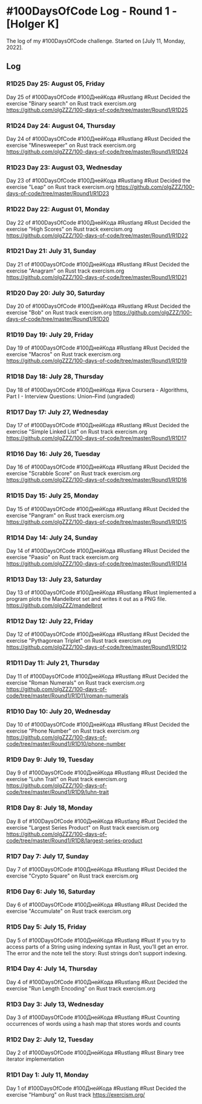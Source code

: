 # #100DaysOfCode Log - Round 1 - [Holger K]

The log of my #100DaysOfCode challenge. Started on [July 11, Monday, 2022].

## Log










### R1D25 Day 25: August 05, Friday
Day 25 of #100DaysOfCode #100ДнейКода #Rustlang #Rust
Decided the exercise "Binary search" on Rust track exercism.org
https://github.com/olgZZZ/100-days-of-code/tree/master/Round1/R1D25

### R1D24 Day 24: August 04, Thursday
Day 24 of #100DaysOfCode #100ДнейКода #Rustlang #Rust
Decided the exercise "Minesweeper" on Rust track exercism.org
https://github.com/olgZZZ/100-days-of-code/tree/master/Round1/R1D24

### R1D23 Day 23: August 03, Wednesday
Day 23 of #100DaysOfCode #100ДнейКода #Rustlang #Rust
Decided the exercise "Leap" on Rust track exercism.org
https://github.com/olgZZZ/100-days-of-code/tree/master/Round1/R1D23

### R1D22 Day 22: August 01, Monday
Day 22 of #100DaysOfCode #100ДнейКода #Rustlang #Rust
Decided the exercise "High Scores" on Rust track exercism.org
https://github.com/olgZZZ/100-days-of-code/tree/master/Round1/R1D22

### R1D21 Day 21: July 31, Sunday
Day 21 of #100DaysOfCode #100ДнейКода #Rustlang #Rust
Decided the exercise "Anagram" on Rust track exercism.org
https://github.com/olgZZZ/100-days-of-code/tree/master/Round1/R1D21

### R1D20 Day 20: July 30, Saturday
Day 20 of #100DaysOfCode #100ДнейКода #Rustlang #Rust
Decided the exercise "Bob" on Rust track exercism.org
https://github.com/olgZZZ/100-days-of-code/tree/master/Round1/R1D20

### R1D19 Day 19: July 29, Friday
Day 19 of #100DaysOfCode #100ДнейКода #Rustlang #Rust
Decided the exercise "Macros" on Rust track exercism.org
https://github.com/olgZZZ/100-days-of-code/tree/master/Round1/R1D19

### R1D18 Day 18: July 28, Thursday
Day 18 of #100DaysOfCode #100ДнейКода #java
Coursera - Algorithms, Part I - Interview Questions: Union–Find (ungraded)

### R1D17 Day 17: July 27, Wednesday
Day 17 of #100DaysOfCode #100ДнейКода #Rustlang #Rust
Decided the exercise "Simple Linked List" on Rust track exercism.org
https://github.com/olgZZZ/100-days-of-code/tree/master/Round1/R1D17

### R1D16 Day 16: July 26, Tuesday
Day 16 of #100DaysOfCode #100ДнейКода #Rustlang #Rust
Decided the exercise "Scrabble Score" on Rust track exercism.org
https://github.com/olgZZZ/100-days-of-code/tree/master/Round1/R1D16

### R1D15 Day 15: July 25, Monday
Day 15 of #100DaysOfCode #100ДнейКода #Rustlang #Rust
Decided the exercise "Pangram" on Rust track exercism.org
https://github.com/olgZZZ/100-days-of-code/tree/master/Round1/R1D15

### R1D14 Day 14: July 24, Sunday
Day 14 of #100DaysOfCode #100ДнейКода #Rustlang #Rust
Decided the exercise "Paasio" on Rust track exercism.org
https://github.com/olgZZZ/100-days-of-code/tree/master/Round1/R1D14

### R1D13 Day 13: July 23, Saturday
Day 13 of #100DaysOfCode #100ДнейКода #Rustlang #Rust
Implemented a program plots the Mandelbrot set and writes it out as a PNG file.
https://github.com/olgZZZ/mandelbrot

### R1D12 Day 12: July 22, Friday
Day 12 of #100DaysOfCode #100ДнейКода #Rustlang #Rust
Decided the exercise "Pythagorean Triplet" on Rust track exercism.org
https://github.com/olgZZZ/100-days-of-code/tree/master/Round1/R1D12

### R1D11 Day 11: July 21, Thursday
Day 11 of #100DaysOfCode #100ДнейКода #Rustlang #Rust
Decided the exercise "Roman Numerals" on Rust track exercism.org
https://github.com/olgZZZ/100-days-of-code/tree/master/Round1/R1D11/roman-numerals

### R1D10 Day 10: July 20, Wednesday
Day 10 of #100DaysOfCode #100ДнейКода #Rustlang #Rust
Decided the exercise "Phone Number" on Rust track exercism.org
https://github.com/olgZZZ/100-days-of-code/tree/master/Round1/R1D10/phone-number

### R1D9 Day 9: July 19, Tuesday
Day 9 of #100DaysOfCode #100ДнейКода #Rustlang #Rust
Decided the exercise "Luhn Trait" on Rust track exercism.org
https://github.com/olgZZZ/100-days-of-code/tree/master/Round1/R1D9/luhn-trait

### R1D8 Day 8: July 18, Monday
Day 8 of #100DaysOfCode #100ДнейКода #Rustlang #Rust
Decided the exercise "Largest Series Product" on Rust track exercism.org
https://github.com/olgZZZ/100-days-of-code/tree/master/Round1/R1D8/largest-series-product 

### R1D7 Day 7: July 17, Sunday
Day 7 of #100DaysOfCode #100ДнейКода #Rustlang #Rust
Decided the exercise "Crypto Square" on Rust track exercism.org 

### R1D6 Day 6: July 16, Saturday
Day 6 of #100DaysOfCode #100ДнейКода #Rustlang #Rust
Decided the exercise "Accumulate" on Rust track exercism.org 

### R1D5 Day 5: July 15, Friday
Day 5 of #100DaysOfCode #100ДнейКода #Rustlang #Rust
If you try to access parts of a String using indexing syntax in Rust, you’ll get an error. The error and the note tell the story: Rust strings don’t support indexing. 

### R1D4 Day 4: July 14, Thursday 
Day 4 of #100DaysOfCode #100ДнейКода #Rustlang #Rust
Decided the exercise "Run Length Encoding" on Rust track exercism.org 

### R1D3 Day 3: July 13, Wednesday 
Day 3 of #100DaysOfCode #100ДнейКода #Rustlang #Rust
Counting occurrences of words using a hash map that stores words and counts

### R1D2 Day 2: July 12, Tuesday 
Day 2 of #100DaysOfCode #100ДнейКода #Rustlang #Rust
Binary tree iterator implementation

### R1D1 Day 1: July 11, Monday 
Day 1 of #100DaysOfCode #100ДнейКода #Rustlang #Rust
Decided the exercise "Hamburg" on Rust track https://exercism.org/ 



